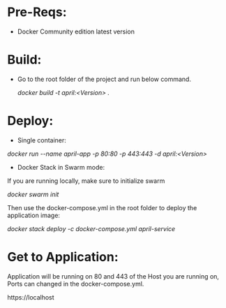 

# Pre-Reqs:

  - Docker Community edition latest version

# Build:

  - Go to the root folder of the project and run below command.
  
  	*docker build -t april:\<Version\> .*

# Deploy:

- Single container:

*docker run --name april-app -p 80:80 -p 443:443 -d april:\<Version\>*

- Docker Stack in Swarm mode:

If you are running locally, make sure to initialize swarm 

*docker swarm init*

Then use the docker-compose.yml in the root folder to deploy the application image:

*docker stack deploy -c docker-compose.yml april-service*

# Get to Application:

Application will be running on 80 and 443 of the Host you are running on, Ports can changed in the docker-compose.yml.

https://localhost
